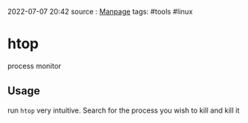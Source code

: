 2022-07-07 20:42
source : [Manpage](https://www.man7.org/linux/man-pages/man1/htop.1.html)
tags: #tools #linux

# htop
process monitor
## Usage
run `htop` very intuitive. Search for the process you wish to kill and kill it
